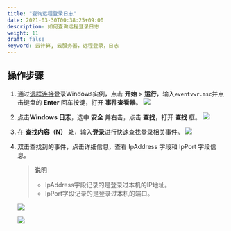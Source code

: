 ```yaml
---
title: "查询远程登录日志"
date: 2021-03-30T00:38:25+09:00
description: 如何查询远程登录日志
weight: 11
draft: false
keyword: 云计算, 云服务器，远程登录，日志
---
```


## 操作步骤

1. 通过[远程连接](https://help.aliyun.com/document_detail/25435.htm?spm=a2c4g.11186623.2.7.338b5961kgQ7yx)登录Windows实例，点击 **开始** > **运行**，输入`eventvwr.msc`并点击键盘的 **Enter** 回车按键，打开 **事件查看器**。
   ![](../../../_images/windowsloginlog1.png)

2. 点击**Windows 日志**，选中 **安全** 并右击，点击 **查找**，打开 **查找** 框。
   ![](../../../_images/windowsloginlog2.png)

3. 在 **查找内容（N）** 处，输入**登录**进行快速查找登录相关事件。
   ![](../../../_images/windowsloginlog3.png)

4. 双击查找到的事件，点击详细信息，查看 IpAddress 字段和 IpPort 字段信息。

   > **说明**
   >
   > - IpAddress字段记录的是登录过本机的IP地址。
   > - IpPort字段记录的是登录过本机的端口。

   

   

   ![](../../../_images/windowsloginlog4.png)

   ![](../../../_images/windowsloginlog5.png)